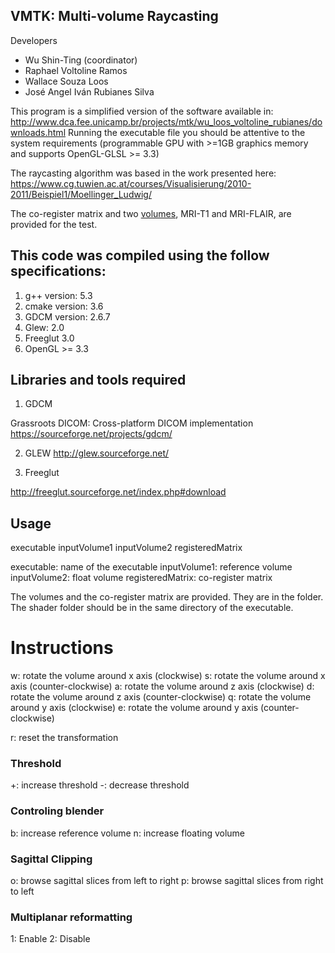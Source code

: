 ## VMTK: Multi-volume Raycasting

Developers

  - Wu Shin-Ting (coordinator)  
  - Raphael Voltoline Ramos  
  - Wallace Souza Loos  
  - José Angel Iván Rubianes Silva  

This program is a simplified version of the software 
available in: http://www.dca.fee.unicamp.br/projects/mtk/wu_loos_voltoline_rubianes/downloads.html
Running the executable file you should be attentive to the system requirements (programmable GPU with >=1GB graphics memory and supports OpenGL-GLSL >= 3.3)	

The raycasting algorithm was based in the work presented here: https://www.cg.tuwien.ac.at/courses/Visualisierung/2010-2011/Beispiel1/Moellinger_Ludwig/

The co-register matrix and two [volumes](http://www.dca.fee.unicamp.br/projects/mtk/wu_loos_voltoline_rubianes/downloads/volumes.zip), MRI-T1 and MRI-FLAIR, are provided for the test.

## This code was compiled using the follow specifications:

1) g++ version: 5.3
2) cmake version: 3.6
3) GDCM version: 2.6.7
4) Glew: 2.0
5) Freeglut 3.0
6) OpenGL >= 3.3

## Libraries and tools required

1) GDCM

Grassroots DICOM: Cross-platform DICOM implementation
https://sourceforge.net/projects/gdcm/

2) GLEW
http://glew.sourceforge.net/

3) Freeglut

http://freeglut.sourceforge.net/index.php#download

## Usage

executable inputVolume1  inputVolume2 registeredMatrix

executable: name of the executable
inputVolume1: reference volume
inputVolume2: float volume
registeredMatrix: co-register matrix

The volumes and the co-register matrix are provided. 
They are in the folder. The shader folder should be in the same directory of the executable.

# Instructions

w: rotate the volume around x axis (clockwise)
s: rotate the volume around x axis (counter-clockwise)
a: rotate the volume around z axis (clockwise)
d: rotate the volume around z axis (counter-clockwise)
q: rotate the volume around y axis (clockwise)
e: rotate the volume around y axis (counter-clockwise)

r: reset the transformation

### Threshold

+: increase threshold
-: decrease threshold

### Controling blender

b: increase reference volume
n: increase floating volume

### Sagittal Clipping

o: browse sagittal slices from left to right
p: browse sagittal slices from right to left

### Multiplanar reformatting

1: Enable
2: Disable